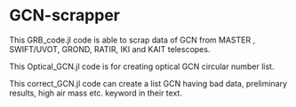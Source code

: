 # GCN-scrapper
This GRB_code.jl code is able to scrap data of GCN from MASTER , SWIFT/UVOT, GROND, RATIR, IKI and KAIT telescopes.

This Optical_GCN.jl code is for creating optical GCN circular number list.

This correct_GCN.jl code can create a list GCN having bad data, preliminary results, high air mass etc. keyword in their text.
